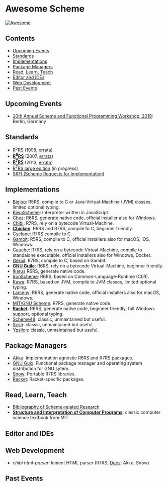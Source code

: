 # Awesome Scheme

[![Awesome](https://awesome.re/badge.svg)](https://awesome.re)

## Contents

- [Upcoming Events](#upcoming-events)
- [Standards](#standards)
- [Implementations](#implementations)
- [Package Managers](#package-managers)
- [Read, Learn, Teach](#read-learn-teach)
- [Editor and IDEs](#editor-and-ides)
- [Web Development](#web-development)
- [Past Events](#past-events)

## Upcoming Events

- [20th Annual Scheme and Functional Programming Workshop, 2019](https://thomas.gilray.org/scheme-2019/): Berlin, Germany

## Standards

* [R<sup>5</sup>RS](https://schemers.org/Documents/Standards/R5RS/r5rs.pdf) (1998, [errata](http://mumble.net/~kelsey/r5rs-errata.html))
* [**R<sup>6</sup>RS**](http://www.r6rs.org/final/r6rs.pdf) (2007, [errata](http://www.r6rs.org/r6rs-errata.html))
* [**R<sup>7</sup>RS**](https://bitbucket.org/cowan/r7rs/src/draft-10/rnrs/r7rs.pdf) (2013, [errata](https://bitbucket.org/cowan/r7rs/src/errata/rnrs/))
* [R<sup>7</sup>RS large edition](https://bitbucket.org/cowan/r7rs-wg1-infra/src/default/R7RSHomePage.md) (in progress)
* [SRFI (Scheme Requests for Implementation)](https://srfi.schemers.org/)

## Implementations

* [Bigloo](https://www-sop.inria.fr/mimosa/fp/Bigloo/): R5RS, compile to C or Java-Virtual-Machine (JVM) classes,
  limited optional typing.
* [BiwaScheme](https://www.biwascheme.org/): Interpreter written in JavaScript.
* [Chez](https://cisco.github.io/ChezScheme/): R6RS, generate native code, official installer also for Windows.
* [Chibi](http://synthcode.com/wiki/chibi-scheme): R7RS, rely on a bytecode Virtual-Machine.
* [**Chicken**](https://www.call-cc.org/): R6RS and R7RS, compile to C, beginner friendly.
* [Cyclone](https://justinethier.github.io/cyclone/): R7RS compile to C.
* [Gambit](http://dynamo.iro.umontreal.ca/wiki/index.php/Main_Page): R5RS, compile to C, official installers also for
  macOS, iOS, Windows.
* [Gauche](https://practical-scheme.net/gauche/): R7RS, rely on a bytecode Virtual-Machine, compile to standalone
  executable, official installers also for Windows, Docker.
* [Gerbil](https://cons.io/): R7RS, compile to C, based on Gambit.
* [**GNU Guile**](https://www.gnu.org/software/guile/): R6RS, rely on a bytecode Virtual-Machine, beginner friendly.
* [Ikarus](http://ikarus-scheme.org/) R6RS, generate native code.
* [IronScheme](https://github.com/leppie/IronScheme): R6RS, based on Common-Language-Runtime (CLR).
* [Kawa](https://www.gnu.org/software/kawa/): R7RS, based on JVM, compile to JVM classes, limited optional typing.
* [Larceny](http://larcenists.org/): R6RS, generate native code, official installers also for macOS, Windows.
* [MIT/GNU Scheme](https://www.gnu.org/software/mit-scheme/): R7RS, generate native code.
* [**Racket**](https://racket-lang.org/): R6RS, generate native code, beginner friendly, full Windows support, optional
  typing.
* [Scheme48](http://www.s48.org/): classic, unmaintained but useful.
* [Scsh](https://scsh.net/): classic, unmaintained but useful.
* [Ypsilon](http://www.littlewingpinball.com/doc/en/ypsilon/index.html): classic, unmaintained but useful.

## Package Managers

* [Akku](https://akkuscm.org/): Implementation agnostic R6RS and R7RS packages.
* [GNU Guix](https://www.gnu.org/software/guix/): Functional package manager and operating system distribution for GNU sytem.
* [Snow](http://snow-fort.org/): Portable R7RS libraries.
* [Racket](https://pkgs.racket-lang.org/): Racket-specific packages.

## Read, Learn, Teach

* [Bibliography of Scheme-related Research](https://github.com/scheme-live/bibliography#bibliography-of-scheme-related-research)
* [**Structure and Interpretation of Computer Programs**](https://mitpress.mit.edu/sites/default/files/sicp/full-text/book/book.html): classic computer science textbook from MIT

## Editor and IDEs

## Web Development

* _chibi html-parser_: lenient HTML parser (R7RS; [Docs](http://snow-fort.org/s/gmail.com/alexshinn/chibi/html-parser/0.5.7/index.html); Akku, Snow)

## Past Events
